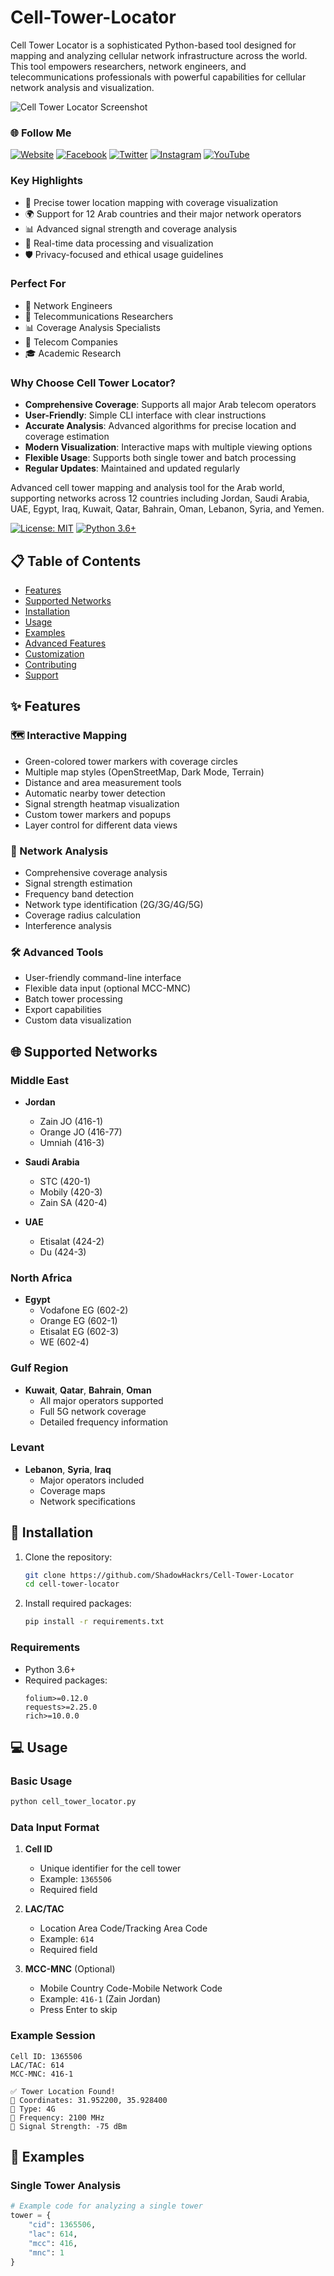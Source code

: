 # Cell-Tower-Locator
Cell Tower Locator is a sophisticated Python-based tool designed for mapping and analyzing cellular network infrastructure across the world. This tool empowers researchers, network engineers, and telecommunications professionals with powerful capabilities for cellular network analysis and visualization.

![Cell Tower Locator Screenshot](images/screenshot.png)

### 🌐 Follow Me
[![Website](https://img.shields.io/badge/Website-shadowhackr.com-blue)](https://www.shadowhackr.com)
[![Facebook](https://img.shields.io/badge/Facebook-Tareq.DJX-blue)](https://www.facebook.com/Tareq.DJX/)
[![Twitter](https://img.shields.io/badge/Twitter-ShadowHackrs-blue)](https://x.com/ShadowHackrs)
[![Instagram](https://img.shields.io/badge/Instagram-shadowhackr-purple)](https://www.instagram.com/shadowhackr)
[![YouTube](https://img.shields.io/badge/YouTube-ShadowHackers-red)](https://www.youtube.com/@ShadowHackers)

### Key Highlights
- 📍 Precise tower location mapping with coverage visualization
- 🌍 Support for 12 Arab countries and their major network operators
- 📊 Advanced signal strength and coverage analysis
- 🔄 Real-time data processing and visualization
- 🛡️ Privacy-focused and ethical usage guidelines

### Perfect For
- 📡 Network Engineers
- 🔬 Telecommunications Researchers
- 📊 Coverage Analysis Specialists
- 🏢 Telecom Companies
- 🎓 Academic Research

### Why Choose Cell Tower Locator?
- **Comprehensive Coverage**: Supports all major Arab telecom operators
- **User-Friendly**: Simple CLI interface with clear instructions
- **Accurate Analysis**: Advanced algorithms for precise location and coverage estimation
- **Modern Visualization**: Interactive maps with multiple viewing options
- **Flexible Usage**: Supports both single tower and batch processing
- **Regular Updates**: Maintained and updated regularly

Advanced cell tower mapping and analysis tool for the Arab world, supporting networks across 12 countries including Jordan, Saudi Arabia, UAE, Egypt, Iraq, Kuwait, Qatar, Bahrain, Oman, Lebanon, Syria, and Yemen.

[![License: MIT](https://img.shields.io/badge/License-MIT-yellow.svg)](https://opensource.org/licenses/MIT)
[![Python 3.6+](https://img.shields.io/badge/python-3.6+-blue.svg)](https://www.python.org/downloads/)

## 📋 Table of Contents
- [Features](#-features)
- [Supported Networks](#-supported-networks)
- [Installation](#-installation)
- [Usage](#-usage)
- [Examples](#-examples)
- [Advanced Features](#-advanced-features)
- [Customization](#-customization)
- [Contributing](#-contributing)
- [Support](#-support)

## ✨ Features

### 🗺️ Interactive Mapping
- Green-colored tower markers with coverage circles
- Multiple map styles (OpenStreetMap, Dark Mode, Terrain)
- Distance and area measurement tools
- Automatic nearby tower detection
- Signal strength heatmap visualization
- Custom tower markers and popups
- Layer control for different data views

### 📡 Network Analysis
- Comprehensive coverage analysis
- Signal strength estimation
- Frequency band detection
- Network type identification (2G/3G/4G/5G)
- Coverage radius calculation
- Interference analysis

### 🛠️ Advanced Tools
- User-friendly command-line interface
- Flexible data input (optional MCC-MNC)
- Batch tower processing
- Export capabilities
- Custom data visualization

## 🌐 Supported Networks

### Middle East
- **Jordan**
  - Zain JO (416-1)
  - Orange JO (416-77)
  - Umniah (416-3)

- **Saudi Arabia**
  - STC (420-1)
  - Mobily (420-3)
  - Zain SA (420-4)

- **UAE**
  - Etisalat (424-2)
  - Du (424-3)

### North Africa
- **Egypt**
  - Vodafone EG (602-2)
  - Orange EG (602-1)
  - Etisalat EG (602-3)
  - WE (602-4)

### Gulf Region
- **Kuwait**, **Qatar**, **Bahrain**, **Oman**
  - All major operators supported
  - Full 5G network coverage
  - Detailed frequency information

### Levant
- **Lebanon**, **Syria**, **Iraq**
  - Major operators included
  - Coverage maps
  - Network specifications

## 🚀 Installation

1. Clone the repository:
   ```bash
   git clone https://github.com/ShadowHackrs/Cell-Tower-Locator
   cd cell-tower-locator
   ```

2. Install required packages:
   ```bash
   pip install -r requirements.txt
   ```

### Requirements
- Python 3.6+
- Required packages:
  ```
  folium>=0.12.0
  requests>=2.25.0
  rich>=10.0.0
  ```

## 💻 Usage

### Basic Usage
```bash
python cell_tower_locator.py
```

### Data Input Format

1. **Cell ID**
   - Unique identifier for the cell tower
   - Example: `1365506`
   - Required field

2. **LAC/TAC**
   - Location Area Code/Tracking Area Code
   - Example: `614`
   - Required field

3. **MCC-MNC** (Optional)
   - Mobile Country Code-Mobile Network Code
   - Example: `416-1` (Zain Jordan)
   - Press Enter to skip

### Example Session
```
Cell ID: 1365506
LAC/TAC: 614
MCC-MNC: 416-1

✅ Tower Location Found!
📍 Coordinates: 31.952200, 35.928400
📡 Type: 4G
📶 Frequency: 2100 MHz
🔋 Signal Strength: -75 dBm
```

## 🎯 Examples

### Single Tower Analysis
```python
# Example code for analyzing a single tower
tower = {
    "cid": 1365506,
    "lac": 614,
    "mcc": 416,
    "mnc": 1
}
```

